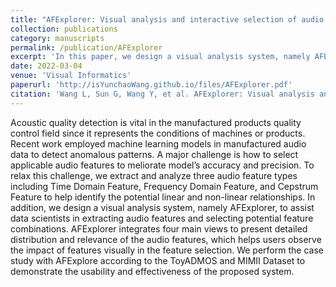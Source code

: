 ```yaml
---
title: "AFExplorer: Visual analysis and interactive selection of audio features"
collection: publications
category: manuscripts
permalink: /publication/AFExplorer
excerpt: 'In this paper, we design a visual analysis system, namely AFExplorer, to assist data scientists in extracting audio features and selecting potential feature combinations. AFExplorer integrates four main views to present detailed distribution and relevance of the audio features, which helps users observe the impact of features visually in the feature selection.'
date: 2022-03-04
venue: 'Visual Informatics'
paperurl: 'http://isYunchaoWang.github.io/files/AFExplorer.pdf'
citation: 'Wang L, Sun G, Wang Y, et al. AFExplorer: Visual analysis and interactive selection of audio features[J]. <i>Visual Informatics<i>, 2022, 6(1): 47-55.'
---
```


Acoustic quality detection is vital in the manufactured products quality control field since it represents the conditions of machines or products. Recent work employed machine learning models in manufactured audio data to detect anomalous patterns. A major challenge is how to select applicable audio features to meliorate model’s accuracy and precision. To relax this challenge, we extract and analyze three audio feature types including Time Domain Feature, Frequency Domain Feature, and Cepstrum Feature to help identify the potential linear and non-linear relationships. In addition, we design a visual analysis system, namely AFExplorer, to assist data scientists in extracting audio features and selecting potential feature combinations. AFExplorer integrates four main views to present detailed distribution and relevance of the audio features, which helps users observe the impact of features visually in the feature selection. We perform the case study with AFExplore according to the ToyADMOS and MIMII Dataset to demonstrate the usability and effectiveness of the proposed system.